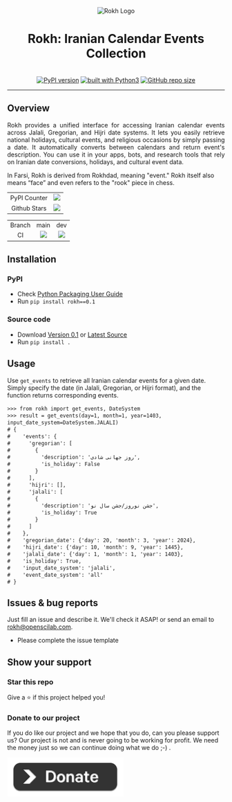<div align="center">
    <img src="https://github.com/openscilab/rokh/raw/main/otherfiles/logo.png" alt="Rokh Logo" width="220">
    <h1>Rokh: Iranian Calendar Events Collection</h1>
    <br/>
    <a href="https://badge.fury.io/py/rokh"><img src="https://badge.fury.io/py/rokh.svg" alt="PyPI version"></a>
    <a href="https://www.python.org/"><img src="https://img.shields.io/badge/built%20with-Python3-green.svg" alt="built with Python3"></a>
    <a href="https://github.com/openscilab/rokh"><img alt="GitHub repo size" src="https://img.shields.io/github/repo-size/openscilab/rokh"></a>

</div>

----------


## Overview
<p align="justify">
Rokh provides a unified interface for accessing Iranian calendar events across Jalali, Gregorian, and Hijri date systems. It lets you easily retrieve national holidays, cultural events, and religious occasions by simply passing a date. It automatically converts between calendars and return event's description.
You can use it in your apps, bots, and research tools that rely on Iranian date conversions, holidays, and cultural event data.

In Farsi, Rokh is derived from Rokhdad, meaning "event." Rokh itself also means “face” and even refers to the "rook" piece in chess.

</p>

<table>
    <tr>
        <td align="center">PyPI Counter</td>
        <td align="center">
            <a href="https://pepy.tech/projects/rokh">
                <img src="https://static.pepy.tech/badge/rokh">
            </a>
        </td>
    </tr>
    <tr>
        <td align="center">Github Stars</td>
        <td align="center">
            <a href="https://github.com/openscilab/rokh">
                <img src="https://img.shields.io/github/stars/openscilab/rokh.svg?style=social&label=Stars">
            </a>
        </td>
    </tr>
</table>
<table>
    <tr> 
        <td align="center">Branch</td>
        <td align="center">main</td>
        <td align="center">dev</td>
    </tr>
    <tr>
        <td align="center">CI</td>
        <td align="center">
            <img src="https://github.com/openscilab/rokh/actions/workflows/test.yml/badge.svg?branch=main">
        </td>
        <td align="center">
            <img src="https://github.com/openscilab/rokh/actions/workflows/test.yml/badge.svg?branch=dev">
            </td>
    </tr>
</table>


## Installation

### PyPI
- Check [Python Packaging User Guide](https://packaging.python.org/installing/)
- Run `pip install rokh==0.1`
### Source code
- Download [Version 0.1](https://github.com/openscilab/rokh/archive/v0.1.zip) or [Latest Source](https://github.com/openscilab/rokh/archive/dev.zip)
- Run `pip install .`

## Usage

Use `get_events` to retrieve all Iranian calendar events for a given date.
Simply specify the date (in Jalali, Gregorian, or Hijri format), and the function returns corresponding events.

```pycon
>>> from rokh import get_events, DateSystem
>>> result = get_events(day=1, month=1, year=1403, input_date_system=DateSystem.JALALI)
# {
#    'events': {
#      'gregorian': [
#        {
#          'description': 'روز جهانی شادی',
#          'is_holiday': False
#        }
#      ],
#      'hijri': [],
#      'jalali': [
#        {
#          'description': 'جشن نوروز/جشن سال نو',
#          'is_holiday': True
#        }
#      ]
#    },
#    'gregorian_date': {'day': 20, 'month': 3, 'year': 2024},
#    'hijri_date': {'day': 10, 'month': 9, 'year': 1445},
#    'jalali_date': {'day': 1, 'month': 1, 'year': 1403},
#    'is_holiday': True,
#    'input_date_system': 'jalali',
#    'event_date_system': 'all'
# }
```

## Issues & bug reports

Just fill an issue and describe it. We'll check it ASAP! or send an email to [rokh@openscilab.com](mailto:rokh@openscilab.com "rokh@openscilab.com"). 

- Please complete the issue template


## Show your support


### Star this repo

Give a ⭐️ if this project helped you!

### Donate to our project
If you do like our project and we hope that you do, can you please support us? Our project is not and is never going to be working for profit. We need the money just so we can continue doing what we do ;-) .			

<a href="https://openscilab.com/#donation" target="_blank"><img src="https://github.com/openscilab/rokh/raw/main/otherfiles/donation.png" width="270" alt="Rokh Donation"></a>